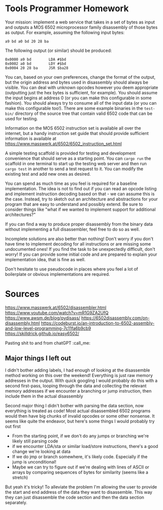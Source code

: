 # Tools Programmer Homework

Your mission: implement a web service that takes in a set of bytes as input and outputs a
MOS 6502 microprocessor family disassembly of those bytes as output. For example, assuming the
following input bytes:

```
a9 bd a0 bd 20 28 ba
```

The following output (or similar) should be produced:

```
0x0000 a9 bd        LDA #$bd
0x0002 a0 bd        LDY #$bd
0x0004 20 28 ba     JSR $ba28
```

You can, based on your own preferences, change the format of the output, but the origin address and bytes used in
disassembly should always be visible. You can deal with unknown opcodes however you deem appropriate
(outputting just the hex bytes is sufficient, for example). You should assume the input begins at address 0 (or
you can make this configurable in some fashion). You should always try to consume all of the input data (or you
can make this configurable too!). There are some example binaries in the `test-bin/` directory of
the source tree that contain valid 6502 code that can be used for testing.

Information on the MOS 6502 instruction set is available all over the internet, but a handy instruction set guide
that should provide sufficient information is available at https://www.masswerk.at/6502/6502_instruction_set.html

A simple testing scaffold is provided for testing and development convenience that should serve as a starting point.
You can `cargo run` the scaffold in one terminal to start up the testing web server and then run `cargo test` in
another to send a test request to it. You can modify the existing test and add new ones as desired.

You can spend as much time as you feel is required for a baseline implementation. The idea is not to find out if you
can read an opcode listing and implement instruction decoding based on that - we can assume this is the case. Instead,
try to sketch out an architecture and abstractions for your program that are easy to understand and possibly extend.
Be sure to consider things like "what if we wanted to implement support for additional architectures?"

If you can find a way to produce proper disassembly from the binary data without implementing a full disassembler,
feel free to do so as well.

Incomplete solutions are also better than nothing! Don't worry if you don't have time to implement decoding for all
instructions or are missing some undocumented ones! If you find the task to be unexpectedly difficult, don't worry!
If you can provide some initial code and are prepared to explain your implementation idea, that is fine as well.

Don't hesitate to use pseudocode in places where you feel a lot of boilerplate or obvious implementations are required.

# Sources

https://www.masswerk.at/6502/disassembler.html
https://www.youtube.com/watch?v=mR1G9ZA2UfQ
https://www.awsm.de/blog/pydisass/
https://6502disassembly.com/on-disassembly.html
https://codeburst.io/an-introduction-to-6502-assembly-and-low-level-programming-7c11fa6b9cb9
https://skilldrick.github.io/easy6502/

Pasting shit to and from chatGPT :call_me:

## Major things I left out

I didn't bother adding labels, I had enough of looking at the disassemble
method working on this over the weekend! Everything is just raw memory
addresses in the output. With quick googling I would probably do this with a
second first-pass, looping through the data and collecting the relevant memory
addresses if we encounter a branching or jump instruction, then include them in
the actual disassembly

Second major thing I didn't bother with parsing the data section, now
everything is treated as code! Most actual disassembled 6502 programs would
then have big chunks of invalid opcodes or some other nonsense. It seems like
quite the endeavor, but here's some things I would probably try out first

- From the starting point, if we don't do any jumps or branching we're likely
  still parsing code
- if we encounter LDA/sta or similar load/store instructions, there's a good
  change we're looking at data
- If we do jmp or branch somewhere, it's likely code. Especially if the jump is
  unconditional!
- Maybe we can try to figure out if we're dealing with lines of ASCII or arrays
  by comparing sequences of bytes for similarity (seems like a stretch)

But yeah it's tricky! To alleviate the problem I'm allowing the user to provide
the start and end address of the data they want to disassemble. This way they
can just disassemble the code section and then the data section separately.
